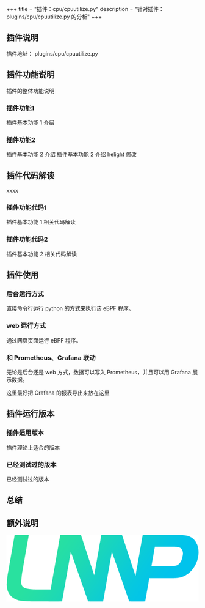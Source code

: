 +++
title = "插件：cpu/cpuutilize.py"
description = "针对插件：plugins/cpu/cpuutilize.py 的分析"
+++

## 插件说明
插件地址： plugins/cpu/cpuutilize.py

## 插件功能说明
插件的整体功能说明
### 插件功能1
插件基本功能 1 介绍
### 插件功能2
插件基本功能 2 介绍
插件基本功能 2 介绍 helight 修改

## 插件代码解读
xxxx
### 插件功能代码1
插件基本功能 1 相关代码解读

### 插件功能代码2
插件基本功能 2 相关代码解读

## 插件使用
### 后台运行方式
直接命令行运行 python 的方式来执行该 eBPF 程序。
### web 运行方式
通过网页页面运行 eBPF 程序。
### 和 Prometheus、Grafana 联动
无论是后台还是 web 方式，数据可以写入 Prometheus，并且可以用 Grafana 展示数据。

这里最好把 Grafana 的报表导出来放在这里

## 插件运行版本
### 插件适用版本
插件理论上适合的版本
### 已经测试过的版本
已经测试过的版本

## 总结

## 额外说明
![](images/LMP-logo.png)